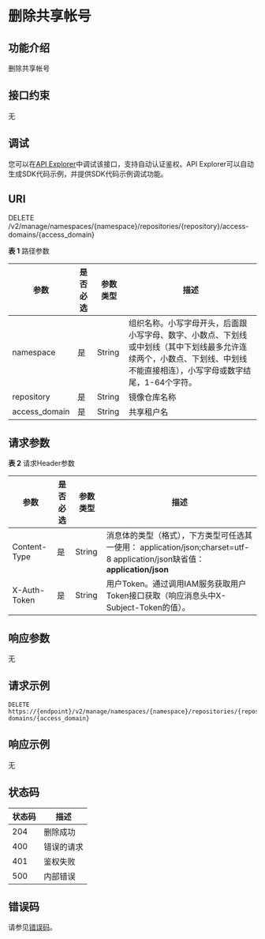 # 删除共享帐号<a name="swr_02_0071"></a>

## 功能介绍

删除共享帐号

## 接口约束

无

## 调试<a name="atuogenerate_1"></a>

您可以在[API Explorer](https://apiexplorer.developer.huaweicloud.com/apiexplorer/doc?product=SWR&api=DeleteRepoDomains)中调试该接口，支持自动认证鉴权。API Explorer可以自动生成SDK代码示例，并提供SDK代码示例调试功能。

## URI

DELETE /v2/manage/namespaces/\{namespace\}/repositories/\{repository\}/access-domains/\{access\_domain\}

**表 1**  路径参数

|参数|是否必选|参数类型|描述|
|--|--|--|--|
|namespace|是|String|组织名称。小写字母开头，后面跟小写字母、数字、小数点、下划线或中划线（其中下划线最多允许连续两个，小数点、下划线、中划线不能直接相连），小写字母或数字结尾，1-64个字符。|
|repository|是|String|镜像仓库名称|
|access_domain|是|String|共享租户名|


## 请求参数

**表 2**  请求Header参数

|参数|是否必选|参数类型|描述|
|--|--|--|--|
|Content-Type|是|String|消息体的类型（格式），下方类型可任选其一使用： application/json;charset=utf-8 application/json缺省值：**application/json**|
|X-Auth-Token|是|String|用户Token。通过调用IAM服务获取用户Token接口获取（响应消息头中X-Subject-Token的值）。|


## 响应参数

无

## 请求示例

```
DELETE https://{endpoint}/v2/manage/namespaces/{namespace}/repositories/{repository}/access-domains/{access_domain}
```

## 响应示例

无

## 状态码

|状态码|描述|
|--|--|
|204|删除成功|
|400|错误的请求|
|401|鉴权失败|
|500|内部错误|


## 错误码

请参见[错误码](错误码.md)。

